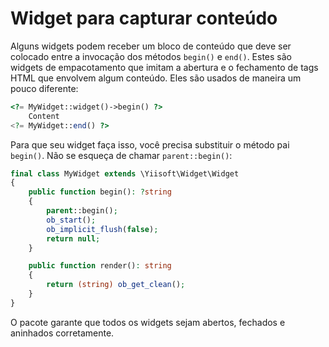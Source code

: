 # Widget para capturar conteúdo

Alguns widgets podem receber um bloco de conteúdo que deve ser colocado entre a invocação dos métodos `begin()` e `end()`.
Estes são widgets de empacotamento que imitam a abertura e o fechamento de tags HTML que envolvem algum conteúdo.
Eles são usados de maneira um pouco diferente:

```php
<?= MyWidget::widget()->begin() ?>
    Content
<?= MyWidget::end() ?>
```

Para que seu widget faça isso, você precisa substituir o método pai `begin()`. Não se esqueça de chamar `parent::begin()`:

```php
final class MyWidget extends \Yiisoft\Widget\Widget
{
    public function begin(): ?string
    {
        parent::begin();
        ob_start();
        ob_implicit_flush(false);
        return null;
    }

    public function render(): string
    {
        return (string) ob_get_clean();
    }
}
```

O pacote garante que todos os widgets sejam abertos, fechados e aninhados corretamente.
